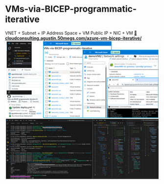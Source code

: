 # VMs-via-BICEP-programmatic-iterative
VNET + Subnet + IP Address Space + VM Public IP + NIC + VM
**[📕 cloudconsulting.agustin.50megs.com/azure-vm-bicep-iterative/](http://cloudconsulting.agustin.50megs.com/azure-vm-bicep-iterative/)**
![VMs-via-BICEP-programmatic-iterative](VMs-via-BICEP-programmatic-iterative.png)
